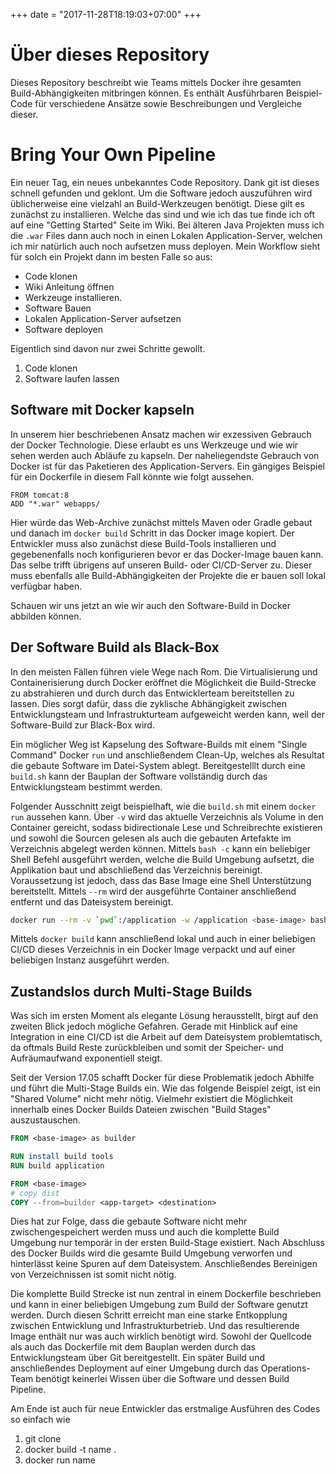 +++
date = "2017-11-28T18:19:03+07:00"
+++
# Über dieses Repository

Dieses Repository beschreibt wie Teams mittels Docker ihre gesamten Build-Abhängigkeiten mitbringen können. Es enthält Ausführbaren Beispiel-Code für verschiedene Ansätze sowie Beschreibungen und Vergleiche dieser.

# Bring Your Own Pipeline

Ein neuer Tag, ein neues unbekanntes Code Repository. Dank git ist dieses schnell gefunden und geklont. Um die Software jedoch auszuführen wird üblicherweise eine vielzahl an Build-Werkzeugen benötigt. Diese gilt es zunächst zu installieren. Welche das sind und wie ich das tue finde ich oft auf eine "Getting Started" Seite im Wiki. Bei älteren Java Projekten muss ich die `.war` Files dann auch noch in einen Lokalen Application-Server, welchen ich mir natürlich auch noch aufsetzen muss deployen. Mein Workflow sieht für solch ein Projekt dann im besten Falle so aus:

- Code klonen
- Wiki Anleitung öffnen
- Werkzeuge installieren.
- Software Bauen
- Lokalen Application-Server aufsetzen
- Software deployen

Eigentlich sind davon nur zwei Schritte gewollt.

1. Code klonen
2. Software laufen lassen

## Software mit Docker kapseln

In unserem hier beschriebenen Ansatz machen wir exzessiven Gebrauch der Docker Technologie. Diese erlaubt es uns Werkzeuge und wie wir sehen werden auch Abläufe zu kapseln. Der naheliegendste Gebrauch von Docker ist für das Paketieren des Application-Servers. Ein gängiges Beispiel für ein Dockerfile in diesem Fall könnte wie folgt aussehen.
```
FROM tomcat:8
ADD "*.war" webapps/
```

Hier würde das Web-Archive zunächst mittels Maven oder Gradle gebaut und danach im `docker build` Schritt in das Docker image kopiert. Der Entwickler muss also zunächst diese Build-Tools installieren und gegebenenfalls noch konfigurieren bevor er das Docker-Image bauen kann. Das selbe trifft übrigens auf unseren Build- oder CI/CD-Server zu. Dieser muss ebenfalls alle Build-Abhängigkeiten der Projekte die er bauen soll lokal verfügbar haben.

Schauen wir uns jetzt an wie wir auch den Software-Build in Docker abbilden können.

## Der Software Build als Black-Box

In den meisten Fällen führen viele Wege nach Rom. Die Virtualisierung und Containerisierung durch Docker eröffnet die Möglichkeit die Build-Strecke zu abstrahieren und durch durch das Entwicklerteam bereitstellen zu lassen. Dies sorgt dafür, dass die zyklische Abhängigkeit zwischen Entwicklungsteam und Infrastrukturteam aufgeweicht werden kann, weil der Software-Build zur Black-Box wird.  

Ein möglicher Weg ist Kapselung des Software-Builds mit einem "Single Command" Docker `run` und anschließendem Clean-Up, welches als Resultat die gebaute Software im Datei-System ablegt. Bereitgestelllt durch eine `build.sh` kann der Bauplan der Software vollständig durch das Entwicklungsteam bestimmt werden.         

Folgender Ausschnitt zeigt beispielhaft, wie die `build.sh` mit einem `docker run` aussehen kann. Über `-v` wird das aktuelle Verzeichnis als Volume in den Container gereicht, sodass bidirectionale Lese und Schreibrechte existieren und sowohl die Sourcen gelesen als auch die gebauten Artefakte im Verzeichnis abgelegt werden können. Mittels `bash -c` kann ein beliebiger Shell Befehl ausgeführt werden, welche die Build Umgebung aufsetzt, die Applikation baut und abschließend das Verzeichnis bereinigt. Voraussetzung ist jedoch, dass das Base Image eine Shell Unterstützung bereitstellt. Mittels `--rm` wird der ausgeführte Container anschließend entfernt und das Dateisystem bereinigt.   

```bash
docker run --rm -v `pwd`:/application -w /application <base-image> bash -c "build software && rm -rf temp folder"
```
Mittels `docker build` kann anschließend lokal und auch in einer beliebigen CI/CD dieses Verzeichnis in ein Docker Image verpackt und auf einer beliebigen Instanz ausgeführt werden.

## Zustandslos durch Multi-Stage Builds

Was sich im ersten Moment als elegante Lösung herausstellt, birgt auf den zweiten Blick jedoch mögliche Gefahren. Gerade mit Hinblick auf eine Integration in eine CI/CD ist die Arbeit auf dem Dateisystem problemtatisch, da oftmals Build Reste zurückbleiben und somit der Speicher- und Aufräumaufwand exponentiell steigt.

Seit der Version 17.05 schafft Docker für diese Problematik jedoch Abhilfe und führt die Multi-Stage Builds ein. Wie das folgende Beispiel zeigt, ist ein "Shared Volume" nicht mehr nötig. Vielmehr existiert die Möglichkeit innerhalb eines Docker Builds Dateien zwischen "Build Stages" auszustauschen.
 
```dockerfile
FROM <base-image> as builder

RUN install build tools
RUN build application

FROM <base-image>
# copy dist
COPY --from=builder <app-target> <destination>
```
Dies hat zur Folge, dass die gebaute Software nicht mehr zwischengespeichert werden muss und auch die komplette Build Umgebung nur temporär in der ersten Build-Stage existiert. Nach Abschluss des Docker Builds wird die gesamte Build Umgebung verworfen und hinterlässt keine Spuren auf dem Dateisystem. Anschließendes Bereinigen von Verzeichnissen ist somit nicht nötig.

Die komplette Build Strecke ist nun zentral in einem Dockerfile beschrieben und kann in einer beliebigen Umgebung zum Build der Software genutzt werden. Durch diesen Schritt erreicht man eine starke Entkopplung zwischen Entwicklung und Infrastrukturbetrieb. Und das resultierende Image enthält nur was auch wirklich benötigt wird. Sowohl der Quellcode als auch das Dockerfile mit dem Bauplan werden durch das Entwicklungsteam über Git bereitgestellt. Ein später Build und anschließendes Deployment auf einer Umgebung durch das Operations-Team benötigt keinerlei Wissen über die Software und dessen Build Pipeline.

Am Ende ist auch für neue Entwickler das erstmalige Ausführen des Codes so einfach wie

1. git clone
2. docker build -t name .
3. docker run name

